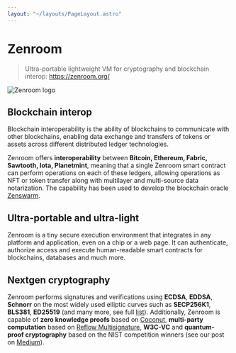 ```yaml
---
layout: "~/layouts/PageLayout.astro"
---
```

# Zenroom

> Ultra-portable lightweight VM for cryptography and blockchain interop: https://zenroom.org/ 

![Zenroom logo](https://zenroom.org/wp-content/uploads/2019/11/zenroom.png)


## Blockchain interop
Blockchain interoperability is the ability of blockchains to communicate with other blockchains, enabling data exchange and transfers of tokens or assets across different distributed ledger technologies. 

Zenroom offers **interoperability** between **Bitcoin, Ethereum, Fabric, Sawtooth, Iota, Planetmint**, meaning that a single Zenroom smart contract can perform operations on each of these ledgers, allowing operations as NFT or token transfer along with multilayer and multi-source data notarization. The capability has been used to develop the blockchain oracle [Zenswarm](zenswarm).

## Ultra-portable and ultra-light
Zenroom is a tiny secure execution environment that integrates in any platform and application, even on a chip or a web page. It can authenticate, authorize access and execute human-readable smart contracts for blockchains, databases and much more.


## Nextgen cryptography
Zenroom performs signatures and verifications using **ECDSA**, **EDDSA**, **Schnorr** on the most widely used elliptic curves such as **SECP256K1**, **BLS381**, **ED25519** (and many more, see full [list](https://github.com/dyne/Zenroom/blob/master/build/config.mk#L294-L297)). Additionally, Zenroom is capable of **zero knowledge proofs** based on [Coconut](https://arxiv.org/pdf/1802.07344.pdf), **multi-party computation** based on [Reflow Multisignature](https://ui.adsabs.harvard.edu/abs/2021arXiv210514527R/abstract), **W3C-VC** and **quantum-proof cryptography** based on the NIST competition winners (see our post on [Medium](https://medium.com/think-do-tank/quantum-proof-cryptography-e23b165b3bbd)).
